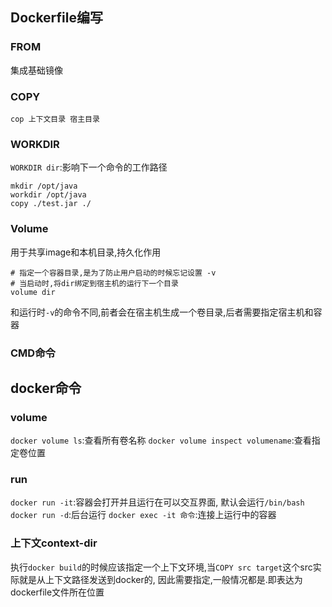 ## Dockerfile编写
### FROM
集成基础镜像
### COPY 
`cop 上下文目录 宿主目录`
### WORKDIR 
`WORKDIR dir`:影响下一个命令的工作路径
```
mkdir /opt/java
workdir /opt/java
copy ./test.jar ./
```
### Volume
用于共享image和本机目录,持久化作用

```
# 指定一个容器目录,是为了防止用户启动的时候忘记设置 -v
# 当启动时,将dir绑定到宿主机的运行下一个目录
volume dir
```
和运行时`-v`的命令不同,前者会在宿主机生成一个卷目录,后者需要指定宿主机和容器
### CMD命令

## docker命令
### volume
`docker volume ls`:查看所有卷名称
`docker volume inspect volumename`:查看指定卷位置
### run
`docker run -it`:容器会打开并且运行在可以交互界面, 默认会运行`/bin/bash`
`docker run -d`:后台运行
`docker exec -it 命令`:连接上运行中的容器
### 上下文context-dir
执行`docker build`的时候应该指定一个上下文环境,当`COPY src target`这个src实际就是从上下文路径发送到docker的,
因此需要指定,一般情况都是.即表达为dockerfile文件所在位置